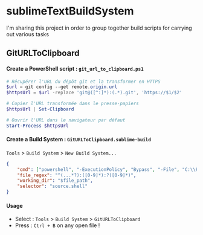# sublimeTextBuildSystem

I'm sharing this project in order to group together build scripts for carrying out various tasks


## GitURLToClipboard

#### Create a PowerShell script : `git_url_to_clipboard.ps1`
```ps1
# Récupérer l'URL du dépôt git et la transformer en HTTPS
$url = git config --get remote.origin.url
$httpsUrl = $url -replace 'git@([^:]*):(.*).git', 'https://$1/$2'

# Copier l'URL transformée dans le presse-papiers
$httpsUrl | Set-Clipboard

# Ouvrir l'URL dans le navigateur par défaut
Start-Process $httpsUrl
```

#### Create a Build System : `GitURLToClipboard.sublime-build`

 `Tools` > `Build System` > `New Build System...`
```json
{
    "cmd": ["powershell", "-ExecutionPolicy", "Bypass", "-File", "C:\\PATH\\TO\\SCRIPT\\git_url_to_clipboard.ps1"],
    "file_regex": "^(...*?):([0-9]*):?([0-9]*)",
    "working_dir": "$file_path",
    "selector": "source.shell"
}
```
#### Usage 

- Select :  `Tools` > `Build System` > `GitURLToClipboard`
- Press : `Ctrl + B` on any open file !
